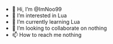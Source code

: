 - 👋 Hi, I’m @ImNoo99
- 👀 I’m interested in Lua
- 🌱 I’m currently learning Lua
- 💞️ I’m looking to collaborate on nothing
- 📫 How to reach me nothing

<!---
ImNoo99/ImNoo99 is a ✨ special ✨ repository because its `README.md` (this file) appears on your GitHub profile.
You can click the Preview link to take a look at your changes.
--->
